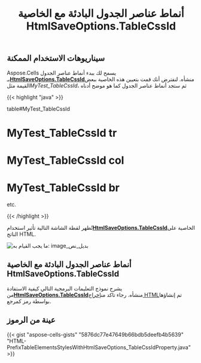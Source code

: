 ﻿---
title: أنماط عناصر الجدول البادئة مع الخاصية HtmlSaveOptions.TableCssId
type: docs
weight: 110
url: /ar/java/prefix-table-elements-styles-with-htmlsaveoptions-tablecssid-property/
---
## **سيناريوهات الاستخدام الممكنة**

Aspose.Cells يسمح لك ببدء أنماط عناصر الجدول بـ[**HtmlSaveOptions.TableCssId**](https://reference.aspose.com/cells/java/com.aspose.cells/htmlsaveoptions#TableCssId)منشأه. لنفترض أنك قمت بتعيين هذه الخاصية ببعض القيمة مثل*MyTest_TableCssId*، ثم ستجد أنماط عناصر الجدول كما هو موضح أدناه

{{< highlight "java" >}}

table#MyTest_TableCssId

# MyTest_TableCssId tr

# MyTest_TableCssId col

# MyTest_TableCssId br

etc.

{{< /highlight >}}

 تُظهر لقطة الشاشة التالية تأثير استخدام[**HtmlSaveOptions.TableCssId**](https://reference.aspose.com/cells/java/com.aspose.cells/htmlsaveoptions#TableCssId)الخاصية على الناتج HTML.

![ما يجب القيام به: image_بديل_نص](prefix-table-elements-styles-with-htmlsaveoptions-tablecssid-property_1.png)

## **أنماط عناصر الجدول البادئة مع الخاصية HtmlSaveOptions.TableCssId**

يشرح نموذج التعليمات البرمجية التالي كيفية الاستفادة من[**HtmlSaveOptions.TableCssId**](https://reference.aspose.com/cells/java/com.aspose.cells/htmlsaveoptions#TableCssId)منشأه. رجاء تاكد من[إخراج HTML](60489791.zip)تم إنشاؤها بواسطة رمز كمرجع.

## **عينة من الرموز**

{{< gist "aspose-cells-gists" "5876dc77e47649b66bdb5deefb4b5639" "HTML-PrefixTableElementsStylesWithHtmlSaveOptions_TableCssIdProperty.java" >}}
